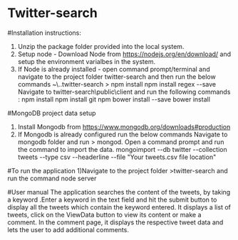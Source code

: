 # Twitter-search

#Installation instructions:
1) Unzip the package folder provided into the local system.
2) Setup node - Download Node from https://nodejs.org/en/download/ and setup the environment varialbes in the system.
3) If Node is already installed - open command prompt/terminal and navigate to the project folder twitter-search and then run the below commands
~\\..twitter-search > npm install
npm install regex --save
Navigate to twitter-search\public\client and run the following commands :
npm install
npm install git
npm bower install --save
bower install

#MongoDB project data setup
1) Install Mongodb from https://www.mongodb.org/downloads#production
2) If Mongodb is already configured run the below commands
Navigate to mongodb folder and run > mongod. 
Open a command prompt and run the command to import the data.
mongoimport --db twitter --collection tweets --type csv --headerline --file "Your tweets.csv file location"

#To run the application
1)Navigate to the project folder >twitter-search and run the command
node server


#User manual
The application searches the content of the tweets, by taking a keyword .Enter a keyword in the text field and hit the submit button to display all the tweets which contain the keyword entered. It displays a list of tweets, click on the ViewData button to view its content or make a comment. In the comment page, it displays the respective tweet data and lets the user to add additional comments.
